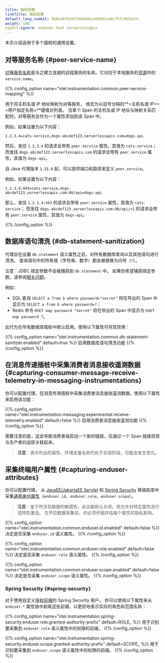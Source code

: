 ```yaml
---
title: 插桩配置
linkTitle: 插桩配置
default_lang_commit: 5b82e8f9c057d4d4961d41091a4bc75fc9b5b37c
weight: 100
cSpell:ignore: enduser hset serverlessapis
---
```


本页介绍适用于多个插桩的通用设置。

## 对等服务名称 {#peer-service-name}

[对等服务名称](/docs/specs/semconv/general/attributes/#general-remote-service-attributes)是与之建立连接的远程服务的名称。它对应于本地服务的[资源](/docs/specs/semconv/resource/#service)中的`service.name`。

{{% config_option name="otel.instrumentation.common.peer-service-mapping" %}}

用于将主机名或 IP 地址映射为对等服务，
格式为以逗号分隔的**<主机名或 IP>=<用户指定名称>**键值对列表。
当某个 Span 的主机名或 IP 地址与映射关系匹配时，对等服务会作为一个属性添加到该 Span 中。

例如，如果设置为以下内容：

```text
1.2.3.4=cats-service,dogs-abcdef123.serverlessapis.com=dogs-api
```

然后，发往 `1.2.3.4` 的请求会带有 `peer.service` 属性，其值为 `cats-service`；
而发往 `dogs-abcdef123.serverlessapis.com` 的请求会带有 `peer.service` 属性，其值为 `dogs-api`。

自 Java 代理版本 `1.31.0` 起，可以提供端口和路径来定义 `peer.service`。

例如，如果设置为以下内容：

```text
1.2.3.4:443=cats-service,dogs-abcdef123.serverlessapis.com:80/api=dogs-api
```

那么，发往 `1.2.3.4:443` 的请求会带有 `peer.service` 属性，其值为 `cats-service`；
而发往 `dogs-abcdef123.serverlessapis.com:80/api/v1` 的请求会带有 `peer.service` 属性，其值为 `dogs-api`。

{{% /config_option %}}

## 数据库语句清洗 {#db-statement-sanitization}

代理会在设置 `db.statement` 语义属性之前，对所有数据库查询以及其他语句进行清洗。
查询语句中的所有值（字符串、数字）都会被替换为问号（`?`）。

注意：JDBC 绑定参数不会被捕获到 `db.statement` 中。
如果你希望捕获绑定参数，请参阅[相关问题](https://github.com/open-telemetry/opentelemetry-java-instrumentation/issues/7413)。

例如：

- SQL 查询 `SELECT a from b where password="secret"` 将在导出的 Span 中显示为 `SELECT a from b where password=?`；
- Redis 命令 `HSET map password "secret"` 将在导出的 Span 中显示为 `HSET map password ?`。

此行为在所有数据库插桩中默认启用。使用以下属性可将其禁用：

{{% config_option
name="otel.instrumentation.common.db-statement-sanitizer.enabled"
default=true
%}} 启用数据库语句清洗功能 {{% /config_option %}}

## 在消息传递插桩中采集消费者消息接收遥测数据 {#capturing-consumer-message-receive-telemetry-in-messaging-instrumentations}

你可以配置代理，在消息传递插桩中采集消费者消息接收遥测数据。使用以下属性来启用该功能：

{{% config_option
name="otel.instrumentation.messaging.experimental.receive-telemetry.enabled"
default=false
%}} 启用消费者消息接收遥测功能 {{% /config_option %}}

需要注意的是，这会导致消费者端启动一个新的链路，仅通过一个 Span 链接将其与生产者的追踪关联起来。

> **注意**：表中列出的属性、环境变量名称仍处于实验阶段，可能会发生变化。

## 采集终端用户属性 {#capturing-enduser-attributes}

你可以配置代理，
从 [JavaEE/JakartaEE Servlet](https://github.com/open-telemetry/opentelemetry-java-instrumentation/tree/main/instrumentation/servlet) 和 [Spring Security](https://github.com/open-telemetry/opentelemetry-java-instrumentation/tree/main/instrumentation/spring/spring-security-config-6.0) 等插桩库中采集[通用身份属性](/docs/specs/semconv/registry/attributes/enduser/)（`enduser.id`、`enduser.role`、`enduser.scope`）。

> **注意**：鉴于所涉及数据的敏感性，此功能默认关闭，但允许对特定属性进行选择性激活。
> 在开启数据采集前，你必须仔细评估每个属性的隐私影响。

{{% config_option
name="otel.instrumentation.common.enduser.id.enabled"
default=false
%}} 决定是否采集 `enduser.id` 语义属性。
{{% /config_option %}}

{{% config_option
name="otel.instrumentation.common.enduser.role.enabled"
default=false
%}} 决定是否采集 `enduser.role` 语义属性。
{{% /config_option %}}

{{% config_option
name="otel.instrumentation.common.enduser.scope.enabled"
default=false
%}} 决定是否采集 `enduser.scope` 语义属性。
{{% /config_option %}}

### Spring Security {#spring-security}

对于使用自定义[授权前缀](https://docs.spring.io/spring-security/reference/servlet/authorization/architecture.html#authz-authorities)的 Spring Security 用户，
你可以使用以下属性来从 `enduser.*` 属性值中剥离这些前缀，以更好地表示实际的角色和范围名称：

{{% config_option
name="otel.instrumentation.spring-security.enduser.role.granted-authority-prefix"
default=ROLE_
%}} 用于识别要采集到 `enduser.role` 语义属性中的权限的前缀。 {{% /config_option %}}

{{% config_option
name="otel.instrumentation.spring-security.enduser.scope.granted-authority-prefix"
default=SCOPE_
%}} 用于识别要采集到 `enduser.scope` 语义属性中的权限的前缀。 {{% /config_option %}}
